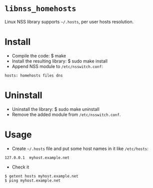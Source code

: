# `libnss_homehosts`
Linux NSS library supports `~/.hosts`, per user hosts resolution.

# Install
* Compile the code:
    $ make
* Install the resulting library:
    $ sudo make install
* Append NSS module to `/etc/nsswitch.conf`:
```text
hosts: homehosts files dns
```

# Uninstall
* Uninstall the library:
    $ sudo make uninstall
* Remove the added module from `/etc/nsswitch.conf`.

# Usage
* Create `~/.hosts` file and put some host names in it like `/etc/hosts`:
```text
127.0.0.1  myhost.example.net
```
* Check it
```shell
$ getent hosts myhost.example.net
$ ping myhost.example.net
```
